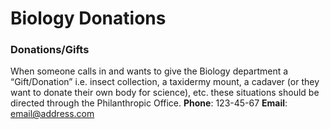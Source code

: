 # Biology Donations



 ### **Donations/Gifts**

When someone calls in and wants to give the Biology department a “Gift/Donation” i.e. insect collection, a taxidermy mount, a cadaver (or they want to donate their own body for science), etc. these situations should be directed through the Philanthropic Office. 
**Phone**: 123-45-67
**Email**: email@address.com

